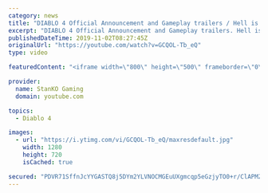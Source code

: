 ```yaml
---
category: news
title: "DIABLO 4 Official Announcement and Gameplay trailers / Hell is Coming"
excerpt: "DIABLO 4 Official Announcement and Gameplay trailers. Hell is Coming my friends. For more game videos and trailers hit that like button, comment,share and ..."
publishedDateTime: 2019-11-02T08:27:45Z
originalUrl: "https://youtube.com/watch?v=GCQOL-Tb_eQ"
type: video

featuredContent: "<iframe width=\"800\" height=\"500\" frameborder=\"0\" src=\"https://www.youtube.com/embed/GCQOL-Tb_eQ\" allow=\"accelerometer; autoplay; encrypted-media; gyroscope; picture-in-picture\" allowfullscreen></iframe>"

provider:
  name: StanKO Gaming
  domain: youtube.com

topics:
  - Diablo 4

images:
  - url: "https://i.ytimg.com/vi/GCQOL-Tb_eQ/maxresdefault.jpg"
    width: 1280
    height: 720
    isCached: true

secured: "PDVR71SffnJcYYGASTQ8j5DYm2YLVNOCMGEuUXgmcqp5eGzjyTO0+r/ClAPMZRuwSEYpzGF/jJH/wefUp+lQwsgRxkn+1QbdkB4xYEZDKvEuhR1JeBC/zw6mvPmQc7nZoCxct/ch54eI/3GXFO2sF7beNjGdAcHomz6q4Rr+c+RA+ui1nqWZHl+7b/cHz34kZR02s/y57JLf6EvhMuGV0+6uDFdKm5nUoPScYqk+i/w/7lwkZ2nITXN7xFXpkWZeRKRvsiuKe9VFD/AUpQfA4vg4m36GOOkzbFdw7fZaIkQ5asyc3m1E1IWWrypdSEflQleD9cg0PGu4Rgg86gRZ6CapyF5SU/6LVNpqKTOTtxVIWrWLcFW10ZWHJO7rYKqPL70CTyL3TvTX9Gf+4khpD21nDFUp2Y0BA0IDaJiX33QplsBlwXP3NjmUrW8p+t8u;HnKI1R+oWkcMNDHgEgBbkA=="
---
```


